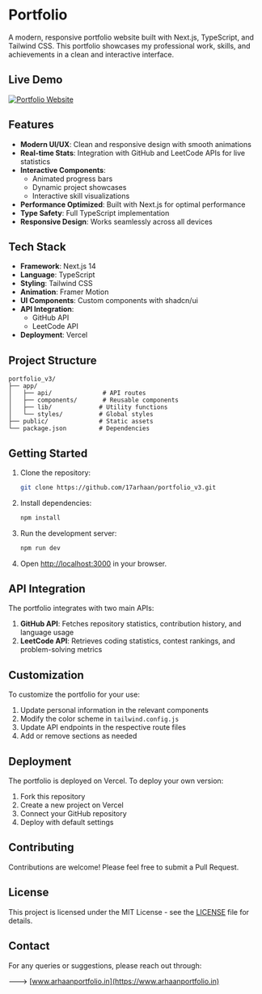 # Portfolio 

A modern, responsive portfolio website built with Next.js, TypeScript, and Tailwind CSS. This portfolio showcases my professional work, skills, and achievements in a clean and interactive interface.

## Live Demo

[![Portfolio Website](https://img.shields.io/badge/Visit%20Portfolio-www.arhaanportfolio.in-black?style=for-the-badge)](https://www.arhaanportfolio.in)

## Features

- **Modern UI/UX**: Clean and responsive design with smooth animations
- **Real-time Stats**: Integration with GitHub and LeetCode APIs for live statistics
- **Interactive Components**: 
  - Animated progress bars
  - Dynamic project showcases
  - Interactive skill visualizations
- **Performance Optimized**: Built with Next.js for optimal performance
- **Type Safety**: Full TypeScript implementation
- **Responsive Design**: Works seamlessly across all devices

## Tech Stack

- **Framework**: Next.js 14
- **Language**: TypeScript
- **Styling**: Tailwind CSS
- **Animation**: Framer Motion
- **UI Components**: Custom components with shadcn/ui
- **API Integration**: 
  - GitHub API
  - LeetCode API
- **Deployment**: Vercel

## Project Structure

```
portfolio_v3/
├── app/
│   ├── api/              # API routes
│   ├── components/       # Reusable components
│   ├── lib/             # Utility functions
│   └── styles/          # Global styles
├── public/              # Static assets
└── package.json         # Dependencies
```

## Getting Started

1. Clone the repository:
   ```bash
   git clone https://github.com/17arhaan/portfolio_v3.git
   ```

2. Install dependencies:
   ```bash
   npm install
   ```

3. Run the development server:
   ```bash
   npm run dev
   ```

4. Open [http://localhost:3000](http://localhost:3000) in your browser.

## API Integration

The portfolio integrates with two main APIs:

1. **GitHub API**: Fetches repository statistics, contribution history, and language usage
2. **LeetCode API**: Retrieves coding statistics, contest rankings, and problem-solving metrics

## Customization

To customize the portfolio for your use:

1. Update personal information in the relevant components
2. Modify the color scheme in `tailwind.config.js`
3. Update API endpoints in the respective route files
4. Add or remove sections as needed

## Deployment

The portfolio is deployed on Vercel. To deploy your own version:

1. Fork this repository
2. Create a new project on Vercel
3. Connect your GitHub repository
4. Deploy with default settings

## Contributing

Contributions are welcome! Please feel free to submit a Pull Request.

## License

This project is licensed under the MIT License - see the [LICENSE](LICENSE) file for details.

## Contact

For any queries or suggestions, please reach out through:

---> [www.arhaanportfolio.in](https://www.arhaanportfolio.in) 
